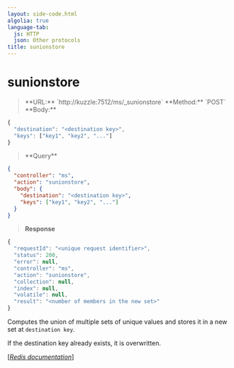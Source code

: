 ```yaml
---
layout: side-code.html
algolia: true
language-tab:
  js: HTTP
  json: Other protocols
title: sunionstore
---
```


# sunionstore




<blockquote class="js">
<p>
**URL:** `http://kuzzle:7512/ms/_sunionstore`  
**Method:** `POST`  
**Body:**
</p>
</blockquote>


```js
{
  "destination": "<destination key>",
  "keys": ["key1", "key2", "..."]
}
```



<blockquote class="json">
<p>
**Query**
</p>
</blockquote>


```json
{
  "controller": "ms",
  "action": "sunionstore",
  "body": {
    "destination": "<destination key>",
    "keys": ["key1", "key2", "..."]
  }
}
```

>**Response**

```javascript
{
  "requestId": "<unique request identifier>",
  "status": 200,
  "error": null,
  "controller": "ms",
  "action": "sunionstore",
  "collection": null,
  "index": null,
  "volatile": null,
  "result": "<number of members in the new set>"
}
```

Computes the union of multiple sets of unique values and stores it in a new set at `destination key`.

If the destination key already exists, it is overwritten.

[[_Redis documentation_]](https://redis.io/commands/sunionstore)
